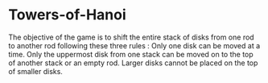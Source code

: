 # Towers-of-Hanoi
The objective of the game is to shift the entire stack of disks from one rod to another rod following these three rules : Only one disk can be moved at a time. Only the uppermost disk from one stack can be moved on to the top of another stack or an empty rod. Larger disks cannot be placed on the top of smaller disks.

